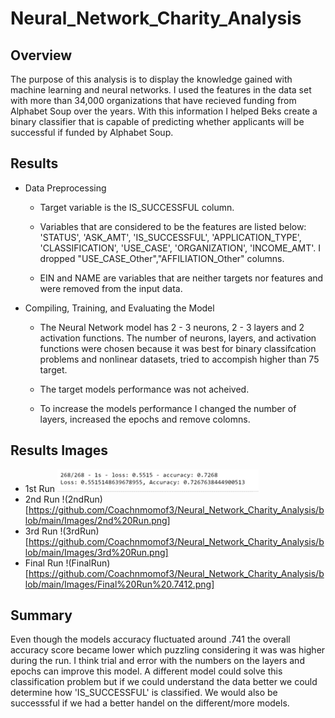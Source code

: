 # Neural_Network_Charity_Analysis

## Overview

The purpose of this analysis is to display the knowledge gained with machine learning and neural networks. I used the features in the data set with more than 34,000 organizations that have recieved funding from Alphabet Soup over the years. With this information I helped Beks create a binary classifier that is capable of predicting whether applicants will be successful if funded by Alphabet Soup.

## Results

* Data Preprocessing

   * Target variable is the IS_SUCCESSFUL column.
    
   * Variables that are considered to be the features are listed below:
    'STATUS', 'ASK_AMT', 'IS_SUCCESSFUL', 'APPLICATION_TYPE', 'CLASSIFICATION', 'USE_CASE', 'ORGANIZATION', 'INCOME_AMT'. I dropped "USE_CASE_Other","AFFILIATION_Other" columns.
    
   * EIN and NAME are variables that are neither targets nor features
    and were removed from the input data.

* Compiling, Training, and Evaluating the Model
   
   * The Neural Network model has 2 - 3 neurons, 2 - 3 layers and 2 activation functions. The number of neurons, layers, and activation functions were chosen because it was best for binary classifcation problems and nonlinear datasets, tried to accompish higher than 75 target.

   * The target models performance was not acheived.

   * To increase the models performance I changed the number of layers, increased the epochs and remove colomns.

## Results Images
* 1st Run
![1st](https://github.com/Coachnmomof3/Neural_Network_Charity_Analysis/blob/main/Images/1st%20Run.png)
* 2nd Run
!(2ndRun)[https://github.com/Coachnmomof3/Neural_Network_Charity_Analysis/blob/main/Images/2nd%20Run.png]
* 3rd Run
!(3rdRun)[https://github.com/Coachnmomof3/Neural_Network_Charity_Analysis/blob/main/Images/3rd%20Run.png]
* Final Run
!(FinalRun)[https://github.com/Coachnmomof3/Neural_Network_Charity_Analysis/blob/main/Images/Final%20Run%20.7412.png]

## Summary

Even though the models accuracy fluctuated around .741 the overall accuracy score became lower which puzzling considering it was was higher during the run. I think trial and error with the numbers on the layers and epochs can improve this model. A different model could solve this classification problem but if we could understand the data better we could determine how 'IS_SUCCESSFUL' is classified. We would also be successsful if we had a better handel on the different/more models.
